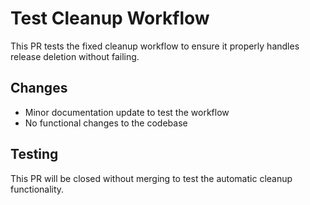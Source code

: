# Test Cleanup Workflow

This PR tests the fixed cleanup workflow to ensure it properly handles release deletion without failing.

## Changes
- Minor documentation update to test the workflow
- No functional changes to the codebase

## Testing
This PR will be closed without merging to test the automatic cleanup functionality.

